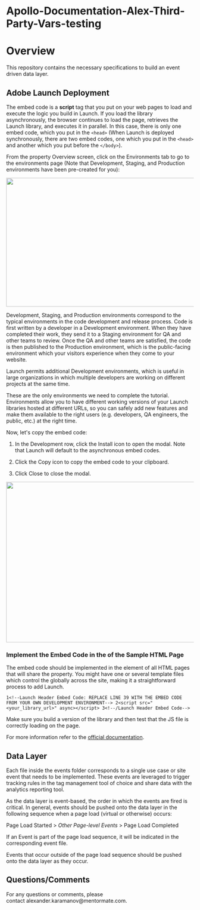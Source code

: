 # Apollo-Documentation-Alex-Third-Party-Vars-testing

<h1 id="overview"><strong>Overview</strong></h1>
<p>This repository contains the necessary specifications to build an event driven data layer.</p>
<h2 id="adobe-launch-deployment">Adobe Launch Deployment</h2>
<p>The embed code is a <strong>script</strong> tag that you put on your web pages to load and execute the logic you build in Launch. If you load the library asynchronously, the browser continues to load the page, retrieves the Launch library, and executes it in parallel. In this case, there is only one embed code, which you put in the <code>&lt;head&gt;</code> (When Launch is deployed synchronously, there are two embed codes, one which you put in the <code>&lt;head&gt;</code> and another which you put before the <code>&lt;/body&gt;</code>).</p>
<p>From the property Overview screen, click on the Environments tab to go to the environments page (Note that Development, Staging, and Production environments have been pre-created for you):</p>
<div class="rich-media-item mediaSingleView-content-wrap image-center sc-ePZHVD kLKZTy sc-bEjcJn jjvZSm" data-layout="center" data-node-type="mediaSingle"><div class="sc-bGbJRg kUjBNf"><div class="new-file-experience-wrapper sc-eeMjtc czMCpw" data-testid="media-card-view"><div class="media-file-card-view sc-bhizqx jGLuht" data-testid="media-file-card-view" data-test-media-name="https://apollo-help-images.s3.amazonaws.com/launch_embed_1.png" data-test-status="complete"><img class="sc-drKuOJ eHwasM" draggable="false" src="https://apollo-help-images.s3.amazonaws.com/launch_embed_1.png" alt="" width="746" height="345" data-testid="media-image"></div></div></div></div>
<p>Development, Staging, and Production environments correspond to the typical environments in the code development and release process. Code is first written by a developer in a Development environment. When they have completed their work, they send it to a Staging environment for QA and other teams to review. Once the QA and other teams are satisfied, the code is then published to the Production environment, which is the public-facing environment which your visitors experience when they come to your website.</p>
<p>Launch permits additional Development environments, which is useful in large organizations in which multiple developers are working on different projects at the same time.</p>
<p>These are the only environments we need to complete the tutorial. Environments allow you to have different working versions of your Launch libraries hosted at different URLs, so you can safely add new features and make them available to the right users (e.g. developers, QA engineers, the public, etc.) at the right time.</p>
<p>Now, let's copy the embed code:</p>
<ol>
<li><p>In the Development row, click the Install icon to open the modal. Note that Launch will default to the asynchronous embed codes.</p></li>
<li><p>Click the Copy icon to copy the embed code to your clipboard.</p></li>
<li><p>Click Close to close the modal.</p></li>
</ol>
<!-- -->
<!-- -->
<div class="rich-media-item mediaSingleView-content-wrap image-center sc-ePZHVD kLKZTy sc-bEjcJn jjvZSm" data-layout="center" data-node-type="mediaSingle"><div class="sc-bGbJRg jSORbV"><div class="new-file-experience-wrapper sc-eeMjtc TbWkh" data-testid="media-card-view"><div class="media-file-card-view sc-bhizqx jGLuht" data-testid="media-file-card-view" data-test-media-name="https://apollo-help-images.s3.amazonaws.com/launch_embed_2.png" data-test-status="complete"><img class="sc-drKuOJ eHwasM" draggable="false" src="https://apollo-help-images.s3.amazonaws.com/launch_embed_2.png" alt="" width="743" height="430" data-testid="media-image"></div></div></div></div>
<h3 id="implement-the-embed-code-in-the-of-the-sample-html-page">Implement the Embed Code in the of the Sample HTML Page</h3>
<p>The embed code should be implemented in the element of all HTML pages that will share the property. You might have one or several template files which control the globally across the site, making it a straightforward process to add Launch.</p>
<div class="code-block sc-cMjzQU dEWtyV"><span class="prismjs css-1xfvm4v" data-code-lang="" data-ds--code--code-block=""><code><span class="comment linenumber react-syntax-highlighter-line-number">1</span><span class="">&lt;!--Launch Header Embed Code: REPLACE LINE 39 WITH THE EMBED CODE FROM YOUR OWN DEVELOPMENT ENVIRONMENT--&gt; </span><span class="comment linenumber react-syntax-highlighter-line-number">2</span>&lt;script src="&lt;your_library_url&gt;" async&gt;&lt;/script&gt; <span class="comment linenumber react-syntax-highlighter-line-number">3</span>&lt;!--/Launch Header Embed Code--&gt; </code></span></div>
<p>Make sure you build a version of the library and then test that the JS file is correctly loading on the page.</p>
<p>For more information refer to the&nbsp;<a target="_blank" href="https://docs.adobe.com/content/help/en/core-services-learn/implementing-in-websites-with-launch/configure-launch/launch.html" title="https://docs.adobe.com/content/help/en/core-services-learn/implementing-in-websites-with-launch/configure-launch/launch.html">official documentation</a>.</p>
<h2 id="data-layer">Data Layer</h2>
<p>Each file inside the events folder corresponds to a single use case or site event that needs to be implemented. These events are leveraged to trigger tracking rules in the tag management tool of choice and share data with the analytics reporting tool.</p>
<p>As the data layer is event-based, the order in which the events are fired is critical. In general, events should be pushed onto the data layer in the following sequence when a page load (virtual or otherwise) occurs:</p>
<p>Page Load Started &gt; <em>Other Page-level Events</em> &gt; Page Load Completed</p>
<p>If an Event is part of the page load sequence, it will be indicated in the corresponding event file.</p>
<p>Events that occur outside of the page load sequence should be pushed onto the data layer as they occur.</p>
<h2 id="questionscomments">Questions/Comments</h2>
<p>For any questions or comments, please contact&nbsp;alexander.karamanov@mentormate.com.</p>